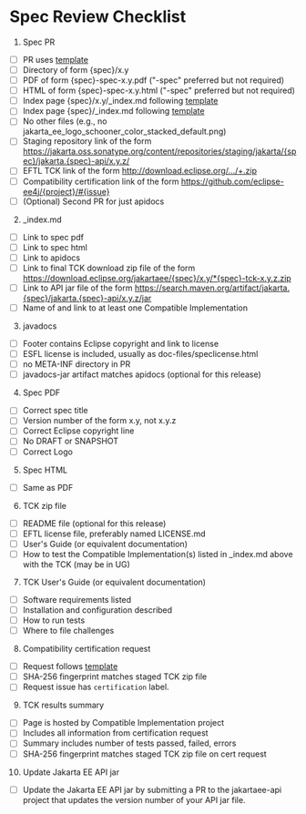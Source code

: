 # Spec Review Checklist

1. Spec PR
  - [ ] PR uses [template](https://github.com/jakartaee/specifications/blob/master/pull_request_template.md)
  - [ ] Directory of form {spec}/x.y
  - [ ] PDF of form {spec}-spec-x.y.pdf ("-spec" preferred but not required)
  - [ ] HTML of form {spec}-spec-x.y.html ("-spec" preferred but not required)
  - [ ] Index page {spec}/x.y/_index.md following [template](https://github.com/jakartaee/specification-committee/blob/master/spec_page_template.md)
  - [ ] Index page {spec}/_index.md following [template](https://github.com/jakartaee/specification-committee/blob/master/spec_index_template.md)
  - [ ] No other files (e.g., no jakarta_ee_logo_schooner_color_stacked_default.png)
  - [ ] Staging repository link of the form https://jakarta.oss.sonatype.org/content/repositories/staging/jakarta/{spec}/jakarta.{spec}-api/x.y.z/
  - [ ] EFTL TCK link of the form http://download.eclipse.org/.../+.zip
  - [ ] Compatibility certification link of the form https://github.com/eclipse-ee4j/{project}/#{issue}
  - [ ] (Optional) Second PR for just apidocs

2. _index.md
  - [ ] Link to spec pdf
  - [ ] Link to spec html
  - [ ] Link to apidocs
  - [ ] Link to final TCK download zip file of the form https://download.eclipse.org/jakartaee/{spec}/x.y/*{spec}-tck-x.y.z.zip
  - [ ] Link to API jar file of the form https://search.maven.org/artifact/jakarta.{spec}/jakarta.{spec}-api/x.y.z/jar
  - [ ] Name of and link to at least one Compatible Implementation

3. javadocs
  - [ ] Footer contains Eclipse copyright and link to license
  - [ ] ESFL license is included, usually as doc-files/speclicense.html
  - [ ] no META-INF directory in PR
  - [ ] javadocs-jar artifact matches apidocs (optional for this release)

4. Spec PDF
  - [ ] Correct spec title
  - [ ] Version number of the form x.y, not x.y.z
  - [ ] Correct Eclipse copyright line
  - [ ] No DRAFT or SNAPSHOT
  - [ ] Correct Logo

5. Spec HTML
  - [ ] Same as PDF

6. TCK zip file
  - [ ] README file (optional for this release)
  - [ ] EFTL license file, preferably named LICENSE.md
  - [ ] User's Guide (or equivalent documentation)
  - [ ] How to test the Compatible Implementation(s) listed in _index.md above with the TCK (may be in UG)

7. TCK User's Guide (or equivalent documentation)
  - [ ] Software requirements listed
  - [ ] Installation and configuration described
  - [ ] How to run tests
  - [ ] Where to file challenges

8. Compatibility certification request
  - [ ] Request follows [template](https://github.com/jakartaee/specification-committee/blob/master/compatibility-certification-request.md)
  - [ ] SHA-256 fingerprint matches staged TCK zip file
  - [ ] Request issue has `certification` label.

9. TCK results summary
  - [ ] Page is hosted by Compatible Implementation project
  - [ ] Includes all information from certification request
  - [ ] Summary includes number of tests passed, failed, errors
  - [ ] SHA-256 fingerprint matches staged TCK zip file on cert request
 
10. Update Jakarta EE API jar
  - [ ] Update the Jakarta EE API jar by submitting a PR to the jakartaee-api project that updates the version number of your API jar file.
